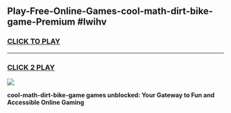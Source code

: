 
## Play-Free-Online-Games-cool-math-dirt-bike-game-Premium #lwihv
<h3>
<a href="https://premium.freeplayer.one?title=cool-math-dirt-bike-game&ref=8M">CLICK TO PLAY</a></h3>
<hr>

<h3>
<a href="https://premium.freeplayer.one?title=cool-math-dirt-bike-game&ref=8M">CLICK 2 PLAY</a>
  
</h3>

<a href="https://premium.freeplayer.one?title=cool-math-dirt-bike-game&ref=8M"><img src="https://clearcache.store/games.png"></a>


**cool-math-dirt-bike-game games unblocked: Your Gateway to Fun and Accessible Online Gaming**
